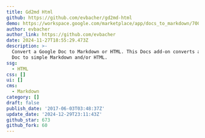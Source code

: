 ```yaml
---
title: Gd2md Html
github: https://github.com/evbacher/gd2md-html
demo: https://workspace.google.com/marketplace/app/docs_to_markdown/700168918607
author: evbacher
author_link: https://github.com/evbacher
date: 2024-11-27T18:55:29.473Z
description: >-
  Convert a Google Doc to Markdown or HTML. This Docs add-on converts a Google
  Doc to simple Markdown and/or HTML.
ssg:
  - HTML
css: []
ui: []
cms:
  - Markdown
category: []
draft: false
publish_date: '2017-06-03T03:48:37Z'
update_date: '2024-12-29T23:11:43Z'
github_star: 673
github_fork: 60
---
```

